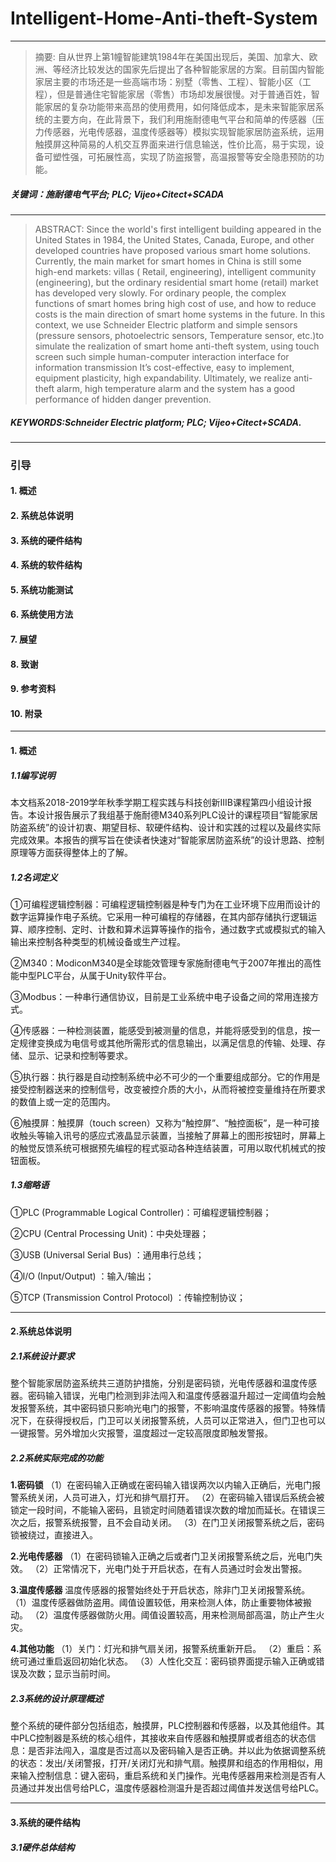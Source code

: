 # Intelligent-Home-Anti-theft-System
---
> 摘要:
> 自从世界上第1幢智能建筑1984年在美国出现后，美国、加拿大、欧洲、等经济比较发达的国家先后提出了各种智能家居的方案。目前国内智能家居主要的市场还是一些高端市场：别墅（零售、工程）、智能小区（工程），但是普通住宅智能家居（零售）市场却发展很慢。对于普通百姓，智能家居的复杂功能带来高昂的使用费用，如何降低成本，是未来智能家居系统的主要方向，在此背景下，我们利用施耐德电气平台和简单的传感器（压力传感器，光电传感器，温度传感器等）模拟实现智能家居防盗系统，运用触摸屏这种简易的人机交互界面来进行信息输送，性价比高，易于实现，设备可塑性强，可拓展性高，实现了防盗报警，高温报警等安全隐患预防的功能。
##### 关键词：施耐德电气平台;  PLC; Vijeo+Citect+SCADA
---
> ABSTRACT:
> Since the world's first intelligent building appeared in the United States in 1984, the United States, Canada, Europe, and other developed countries have proposed various smart home solutions. Currently, the main market for smart homes in China is still some high-end markets: villas ( Retail, engineering), intelligent community (engineering), but the ordinary residential smart home (retail) market has developed very slowly. For ordinary people, the complex functions of smart homes bring high cost of use, and how to reduce costs is the main direction of smart home systems in the future. In this context, we use Schneider Electric platform and simple sensors (pressure sensors, photoelectric sensors, Temperature sensor, etc.)to simulate the realization of smart home anti-theft system, using touch screen such simple human-computer interaction interface for information transmission It’s cost-effective, easy to implement, equipment plasticity, high expandability. Ultimately, we realize anti-theft alarm, high temperature alarm and the system has a good performance of hidden danger prevention.
##### KEYWORDS:Schneider Electric platform; PLC; Vijeo+Citect+SCADA.
---
### 引导
#### 1. 概述
#### 2. 系统总体说明
#### 3. 系统的硬件结构
#### 4. 系统的软件结构
#### 5. 系统功能测试
#### 6. 系统使用方法
#### 7. 展望
#### 8. 致谢
#### 9. 参考资料
#### 10. 附录
---
#### 1. 概述
##### 1.1编写说明
本文档系2018-2019学年秋季学期工程实践与科技创新IIIB课程第四小组设计报告。本设计报告展示了我组基于施耐德M340系列PLC设计的课程项目“智能家居防盗系统”的设计初衷、期望目标、软硬件结构、设计和实践的过程以及最终实际完成效果。本报告的撰写旨在使读者快速对“智能家居防盗系统”的设计思路、控制原理等方面获得整体上的了解。	
##### 1.2名词定义
①可编程逻辑控制器：可编程逻辑控制器是种专门为在工业环境下应用而设计的数字运算操作电子系统。它采用一种可编程的存储器，在其内部存储执行逻辑运算、顺序控制、定时、计数和算术运算等操作的指令，通过数字式或模拟式的输入输出来控制各种类型的机械设备或生产过程。

②M340：ModiconM340是全球能效管理专家施耐德电气于2007年推出的高性能中型PLC平台，从属于Unity软件平台。

③Modbus：一种串行通信协议，目前是工业系统中电子设备之间的常用连接方式。

④传感器：一种检测装置，能感受到被测量的信息，并能将感受到的信息，按一定规律变换成为电信号或其他所需形式的信息输出，以满足信息的传输、处理、存储、显示、记录和控制等要求。

⑤执行器：执行器是自动控制系统中必不可少的一个重要组成部分。它的作用是接受控制器送来的控制信号，改变被控介质的大小，从而将被控变量维持在所要求的数值上或一定的范围内。

⑥触摸屏：触摸屏（touch screen）又称为“触控屏”、“触控面板”，是一种可接收触头等输入讯号的感应式液晶显示装置，当接触了屏幕上的图形按钮时，屏幕上的触觉反馈系统可根据预先编程的程式驱动各种连结装置，可用以取代机械式的按钮面板。
##### 1.3缩略语
①PLC (Programmable Logical Controller)：可编程逻辑控制器；

②CPU (Central Processing Unit)：中央处理器；

③USB (Universal Serial Bus) ：通用串行总线；

④I/O (Input/Output) ：输入/输出；

⑤TCP (Transmission Control Protocol) ：传输控制协议；

---
#### 2.系统总体说明
##### 2.1系统设计要求
整个智能家居防盗系统共三道防护措施，分别是密码锁，光电传感器和温度传感器。密码输入错误，光电门检测到非法闯入和温度传感器温升超过一定阈值均会触发报警系统，其中密码锁只影响光电门的报警，不影响温度传感器的报警。特殊情况下，在获得授权后，门卫可以关闭报警系统，人员可以正常进入，但门卫也可以一键报警。另外增加火灾报警，温度超过一定较高限度即触发警报。
##### 2.2系统实际完成的功能
**1.密码锁**
（1）在密码输入正确或在密码输入错误两次以内输入正确后，光电门报警系统关闭，人员可进入，灯光和排气扇打开。
（2）在密码输入错误后系统会被锁定一段时间，不能输入密码，且锁定时间随着错误次数的增加而延长。在错误三次之后，报警系统报警，且不会自动关闭。
（3）在门卫关闭报警系统之后，密码锁被绕过，直接进入。

**2.光电传感器**
（1）在密码锁输入正确之后或者门卫关闭报警系统之后，光电门失效。
（2）正常情况下，光电门处于开启状态，在有人员通过时会发出警报。

**3.温度传感器**
温度传感器的报警始终处于开启状态，除非门卫关闭报警系统。
（1）温度传感器做防盗用。阈值设置较低，用来检测人体，防止重要物体被搬动。
（2）温度传感器做防火用。阈值设置较高，用来检测局部高温，防止产生火灾。

**4.其他功能**
（1）关门：灯光和排气扇关闭，报警系统重新开启。
（2）重启：系统可通过重启返回初始化状态。
（3）人性化交互：密码锁界面提示输入正确或错误及次数；显示当前时间。

##### 2.3系统的设计原理概述
整个系统的硬件部分包括组态，触摸屏，PLC控制器和传感器，以及其他组件。其中PLC控制器是系统的核心组件，其接收来自传感器和触摸屏或者组态的状态信息：是否非法闯入，温度是否过高以及密码输入是否正确。并以此为依据调整系统的状态：发出/关闭警报，打开/关闭灯光和排气扇。触摸屏和组态的作用相似，用来输入控制信息：键入密码，重启系统和关门操作。光电传感器用来检测是否有人员通过并发出信号给PLC，温度传感器检测温升是否超过阈值并发送信号给PLC。

---
#### 3.系统的硬件结构
##### 3.1硬件总体结构

